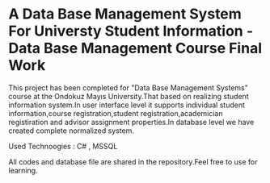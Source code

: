 # A Data Base Management System For Universty Student Information - Data Base Management Course Final Work 

This project has been completed for "Data Base Management Systems" course at the Ondokuz Mayıs University.That based on realizing student information system.In user interface level it supports individual student information,course registration,student registration,academician registiration and advisor assignment properties.In database level we have created complete normalized system.

Used Technoogies : C# , MSSQL 

All codes and database file are shared in the repository.Feel free to use for learning.
